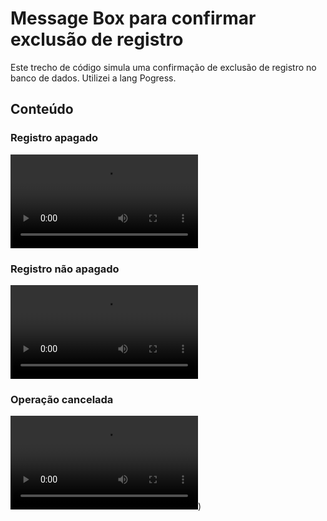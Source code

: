 # Message Box para confirmar exclusão de registro
Este trecho de código simula uma confirmação de exclusão de registro no banco de dados.
Utilizei a lang Pogress.

## Conteúdo
### Registro apagado
![](https://github.com/edsonbmj/botoes-progress/blob/main/registro-apagado.mp4) 
### Registro não apagado
![](https://github.com/edsonbmj/botoes-progress/blob/main/registro-nao-apagado.mp4) 
### Operação cancelada
![](https://github.com/edsonbmj/botoes-progress/blob/main/operacao-cancelada.mp4))
 

